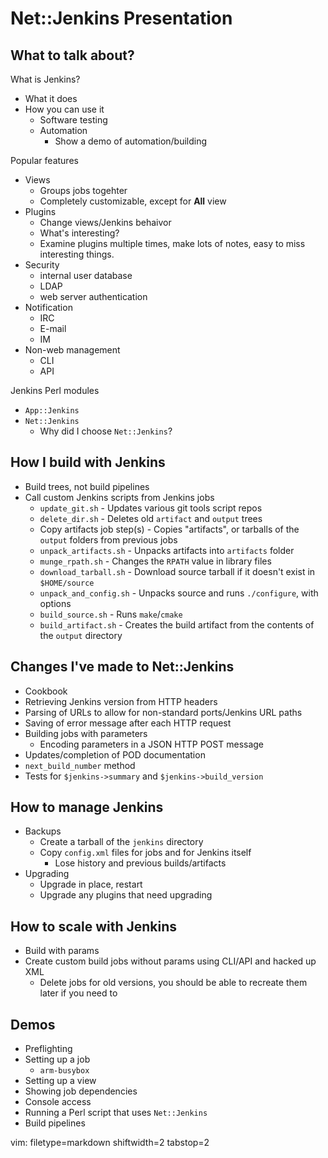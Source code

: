 # Net::Jenkins Presentation #

## What to talk about? ##
 What is Jenkins?
- What it does
- How you can use it
  - Software testing
  - Automation
    - Show a demo of automation/building

Popular features
- Views
  - Groups jobs togehter
  - Completely customizable, except for **All** view
- Plugins
  - Change views/Jenkins behaivor
  - What's interesting?
  - Examine plugins multiple times, make lots of notes, easy to miss
    interesting things.
- Security 
  - internal user database
  - LDAP
  - web server authentication
- Notification
  - IRC
  - E-mail
  - IM
- Non-web management
  - CLI
  - API

Jenkins Perl modules
- `App::Jenkins`
- `Net::Jenkins`
  - Why did I choose `Net::Jenkins`?

## How I build with Jenkins ##
- Build trees, not build pipelines
- Call custom Jenkins scripts from Jenkins jobs
  - `update_git.sh` - Updates various git tools script repos
  - `delete_dir.sh` - Deletes old `artifact` and `output` trees
  - Copy artifacts job step(s) - Copies "artifacts", or tarballs of the
    `output` folders from previous jobs
  - `unpack_artifacts.sh` - Unpacks artifacts into `artifacts` folder
  - `munge_rpath.sh` - Changes the `RPATH` value in library files
  - `download_tarball.sh` - Download source tarball if it doesn't exist in
    `$HOME/source`
  - `unpack_and_config.sh` - Unpacks source and runs `./configure`, with
    options
  - `build_source.sh` - Runs `make`/`cmake`
  - `build_artifact.sh` - Creates the build artifact from the contents of the
    `output` directory

## Changes I've made to Net::Jenkins ##
- Cookbook
- Retrieving Jenkins version from HTTP headers
- Parsing of URLs to allow for non-standard ports/Jenkins URL paths
- Saving of error message after each HTTP request
- Building jobs with parameters
  - Encoding parameters in a JSON HTTP POST message
- Updates/completion of POD documentation
- `next_build_number` method
- Tests for `$jenkins->summary` and `$jenkins->build_version`

## How to manage Jenkins ##
- Backups
  - Create a tarball of the `jenkins` directory
  - Copy `config.xml` files for jobs and for Jenkins itself
    - Lose history and previous builds/artifacts
- Upgrading
  - Upgrade in place, restart
  - Upgrade any plugins that need upgrading

## How to scale with Jenkins ##
- Build with params
- Create custom build jobs without params using CLI/API and hacked up XML
  - Delete jobs for old versions, you should be able to recreate them later if
    you need to

## Demos ##
- Preflighting
- Setting up a job
  - `arm-busybox`
- Setting up a view
- Showing job dependencies
- Console access
- Running a Perl script that uses `Net::Jenkins`
- Build pipelines

vim: filetype=markdown shiftwidth=2 tabstop=2
